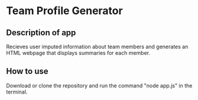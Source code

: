 # Team Profile Generator

## Description of app

Recieves user imputed information about team members and generates an HTML webpage that displays summaries for each member.

## How to use

Download or clone the repository and run the command "node app.js" in the terminal.
